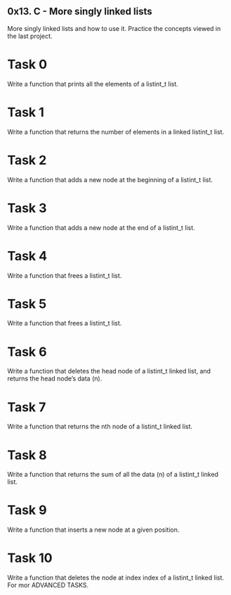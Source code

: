 ## 0x13. C - More singly linked lists
More singly linked lists and how to use it.
Practice the concepts viewed in the last project.
# Task 0
Write a function that prints all the elements of a listint_t list.
# Task 1
Write a function that returns the number of elements in a linked listint_t list.
# Task 2
Write a function that adds a new node at the beginning of a listint_t list.
# Task 3
Write a function that adds a new node at the end of a listint_t list.
# Task 4
Write a function that frees a listint_t list.
# Task 5
Write a function that frees a listint_t list.
# Task 6
Write a function that deletes the head node of a listint_t linked list, and returns the head node’s data (n).
# Task 7
Write a function that returns the nth node of a listint_t linked list.
# Task 8
Write a function that returns the sum of all the data (n) of a listint_t linked list.
# Task 9
Write a function that inserts a new node at a given position.
# Task 10
Write a function that deletes the node at index index of a listint_t linked list.
For mor ADVANCED TASKS.